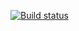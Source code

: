 [![Build status](https://ci.appveyor.com/api/projects/status/1k2w4151924a0oum?svg=true)](https://ci.appveyor.com/project/Sormat59/dz-3-2-setupci)